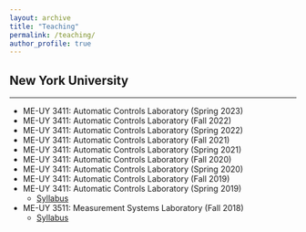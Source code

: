 ```yaml
---
layout: archive
title: "Teaching"
permalink: /teaching/
author_profile: true
---
```


## New York University
---
- ME-UY 3411: Automatic Controls Laboratory (Spring 2023)
- ME-UY 3411: Automatic Controls Laboratory (Fall 2022)
- ME-UY 3411: Automatic Controls Laboratory (Spring 2022)
- ME-UY 3411: Automatic Controls Laboratory (Fall 2021)
- ME-UY 3411: Automatic Controls Laboratory (Spring 2021)
- ME-UY 3411: Automatic Controls Laboratory (Fall 2020)
- ME-UY 3411: Automatic Controls Laboratory (Spring 2020)
- ME-UY 3411: Automatic Controls Laboratory (Fall 2019)
- ME-UY 3411: Automatic Controls Laboratory (Spring 2019)
    - [Syllabus](/files/pdf/teaching/automaticControlLab.pdf)
- ME-UY 3511: Measurement Systems Laboratory (Fall 2018)
    - [Syllabus](/files/pdf/teaching/measurementSystemsLab.pdf)
